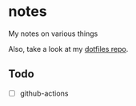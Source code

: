 # notes
My notes on various things 

Also, take a look at my [dotfiles repo](https://github.com/nicholaswilde/dotfiles).

## Todo

- [ ] github-actions
